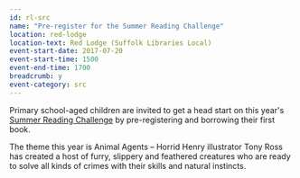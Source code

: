 ```yaml
---
id: rl-src
name: "Pre-register for the Summer Reading Challenge"
location: red-lodge
location-text: Red Lodge (Suffolk Libraries Local)
event-start-date: 2017-07-20
event-start-time: 1500
event-end-time: 1700
breadcrumb: y
event-category: src
---
```


Primary school-aged children are invited to get a head start on this year's [Summer Reading Challenge](/src/) by pre-registering and borrowing their first book.

The theme this year is Animal Agents – Horrid Henry illustrator Tony Ross has created a host of furry, slippery and feathered creatures who are ready to solve all kinds of crimes with their skills and natural instincts.
